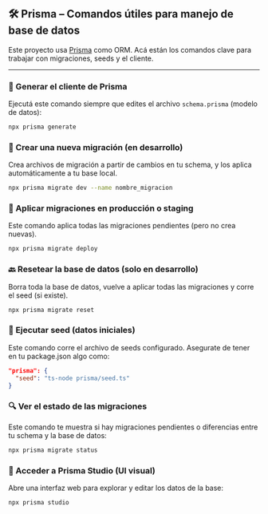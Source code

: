 ## 🛠️ Prisma – Comandos útiles para manejo de base de datos

Este proyecto usa [Prisma](https://www.prisma.io/) como ORM. Acá están los comandos clave para trabajar con migraciones, seeds y el cliente.

---

### 🔧 Generar el cliente de Prisma

Ejecutá este comando siempre que edites el archivo `schema.prisma` (modelo de datos):

```bash
npx prisma generate
```

### 🧱 Crear una nueva migración (en desarrollo)

Crea archivos de migración a partir de cambios en tu schema, y los aplica automáticamente a tu base local.

```bash
npx prisma migrate dev --name nombre_migracion
```

### 🚀 Aplicar migraciones en producción o staging

Este comando aplica todas las migraciones pendientes (pero no crea nuevas).

```bash
npx prisma migrate deploy
```

### 🔙 Resetear la base de datos (solo en desarrollo)

Borra toda la base de datos, vuelve a aplicar todas las migraciones y corre el seed (si existe).

```bash
npx prisma migrate reset
```

### 🌱 Ejecutar seed (datos iniciales)

Este comando corre el archivo de seeds configurado. Asegurate de tener en tu package.json algo como:

```json
"prisma": {
  "seed": "ts-node prisma/seed.ts"
}
```

### 🔍 Ver el estado de las migraciones

Este comando te muestra si hay migraciones pendientes o diferencias entre tu schema y la base de datos:

```bash
npx prisma migrate status
```

### 🧪 Acceder a Prisma Studio (UI visual)

Abre una interfaz web para explorar y editar los datos de la base:

```bash
npx prisma studio
```
